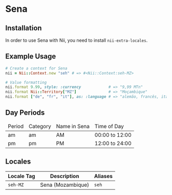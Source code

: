 <!-- This file has been generated. Source: src/docs/languages/_template.md.erb -->

# Sena

## Installation

In order to use Sena with Nii, you need to install `nii-extra-locales`.

## Example Usage

``` ruby
# Create a context for Sena
nii = Nii::Context.new "seh" # => #<Nii::Context:seh-MZ>

# Value formatting
nii.format 9.99, style: :currency            # => "9,99 MTn"
nii.format Nii::Territory["MZ"]              # => "Moçambique"
nii.format ["de", "fr", "it"], as: :language # => "alemão, francês, italiano"
```

## Day Periods


<table>
  <thead>
    <tr>
      <td>Period</td>
      <td>Category</td>
      <td>Name in Sena</td>
      <td>Time of Day</td>
    </tr>
  </thead>
  <tbody>
    <tr>
      <td>am</td>
      <td>am</td>
      <td>AM</td>
      <td>00:00 to 12:00</td>
    </tr>
    <tr>
      <td>pm</td>
      <td>pm</td>
      <td>PM</td>
      <td>12:00 to 24:00</td>
    </tr>
  </tbody>
</table>



## Locales

<table>
  <thead>
    <tr>
      <th>Locale Tag</th>
      <th>Description</th>
      <th>Aliases</th>
    </tr>
  </thead>
  <tbody>
    <tr>
      <td><code>seh-MZ</code></td>
      <td>Sena (Mozambique)</td>
      <td><code>seh</code></td>
    </tr>
  </tbody>
</table>

